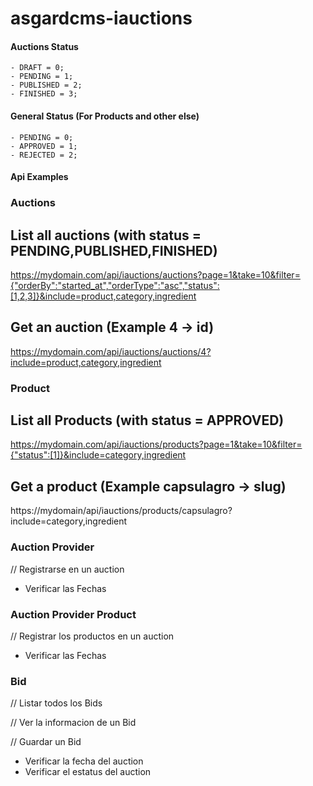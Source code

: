 # asgardcms-iauctions

#### Auctions Status
    - DRAFT = 0;
    - PENDING = 1;
    - PUBLISHED = 2;
    - FINISHED = 3;

#### General Status (For Products and other else)
    - PENDING = 0;
    - APPROVED = 1;
    - REJECTED = 2;

#### Api Examples

### Auctions

## List all auctions (with status = PENDING,PUBLISHED,FINISHED)
https://mydomain.com/api/iauctions/auctions?page=1&take=10&filter={"orderBy":"started_at","orderType":"asc","status":[1,2,3]}&include=product,category,ingredient

## Get an auction (Example 4 -> id)
https://mydomain.com/api/iauctions/auctions/4?include=product,category,ingredient


### Product

## List all Products (with status = APPROVED)
https://mydomain.com/api/iauctions/products?page=1&take=10&filter={"status":[1]}&include=category,ingredient

## Get a product (Example capsulagro -> slug)
https://mydomain/api/iauctions/products/capsulagro?include=category,ingredient

### Auction Provider

// Registrarse en un auction

- Verificar las Fechas

### Auction Provider Product

// Registrar los productos en un auction

- Verificar las Fechas

### Bid

// Listar todos los Bids

// Ver la informacion de un Bid

// Guardar un Bid

 - Verificar la fecha del auction
 - Verificar el estatus del auction